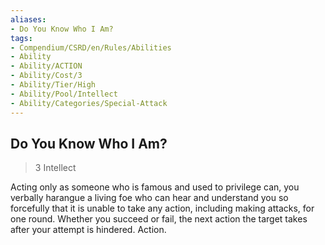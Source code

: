 ```yaml
---
aliases:
- Do You Know Who I Am?
tags:
- Compendium/CSRD/en/Rules/Abilities
- Ability
- Ability/ACTION
- Ability/Cost/3
- Ability/Tier/High
- Ability/Pool/Intellect
- Ability/Categories/Special-Attack
---
```


  
## Do You Know Who I Am?  
>3  Intellect  
  
Acting only as someone who is famous and used to privilege can, you verbally harangue a living foe who can hear and understand you so forcefully that it is unable to take any action, including making attacks, for one round. Whether you succeed or fail, the next action the target takes after your attempt is hindered. Action.